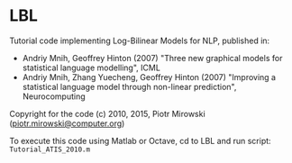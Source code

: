 # LBL
Tutorial code implementing Log-Bilinear Models for NLP, published in:

* Andriy Mnih, Geoffrey Hinton (2007) "Three new graphical models for statistical language modelling", ICML
* Andriy Mnih, Zhang Yuecheng, Geoffrey Hinton (2007) "Improving a statistical language model through non-linear prediction", Neurocomputing

Copyright for the code (c) 2010, 2015, Piotr Mirowski (piotr.mirowski@computer.org)

To execute this code using Matlab or Octave, cd to LBL and run script:
`Tutorial_ATIS_2010.m`
